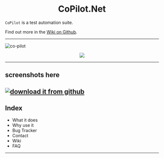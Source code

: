 <h1 align="center">CoPilot.Net</h1>

`CoPilot` is a test automation suite.

Find out more in the [Wiki on Github](../../wiki).

---
![co-pilot](https://user-images.githubusercontent.com/28795922/183652390-872da29f-162a-4d62-ba6e-c8624215ef57.png)

<div style="text-align:center"><img src="https://user-images.githubusercontent.com/28795922/183652390-872da29f-162a-4d62-ba6e-c8624215ef57.png"/></div>

---
screenshots here
---
[![download it from github](https://user-images.githubusercontent.com/28795922/183650250-e1704138-8697-47fb-8584-5f9b0db5caae.jpg)](../../releases)
---
## Index
  
- What it does
- Why use it
- Bug Tracker
- Contact
- Wiki
- FAQ
---  
  
